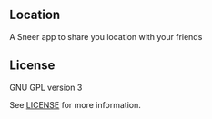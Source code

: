 ## Location

A Sneer app to share you location with your friends

## License

GNU GPL version 3

See [LICENSE](LICENSE) for more information.
